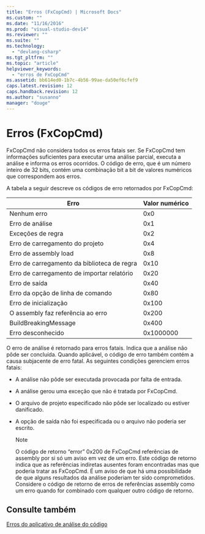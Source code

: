 ```yaml
---
title: "Erros (FxCopCmd) | Microsoft Docs"
ms.custom: ""
ms.date: "11/16/2016"
ms.prod: "visual-studio-dev14"
ms.reviewer: ""
ms.suite: ""
ms.technology: 
  - "devlang-csharp"
ms.tgt_pltfrm: ""
ms.topic: "article"
helpviewer_keywords: 
  - "erros de FxCopCmd"
ms.assetid: bb614ed0-1b7c-4b56-99ae-da50ef6cfef9
caps.latest.revision: 12
caps.handback.revision: 12
ms.author: "susanno"
manager: "douge"
---
```

# Erros (FxCopCmd)
FxCopCmd não considera todos os erros fatais ser.  Se FxCopCmd tem informações suficientes para executar uma análise parcial, executa a análise e informa os erros ocorridos.  O código de erro, que é um número inteiro de 32 bits, contém uma combinação bit a bit de valores numéricos que correspondem aos erros.  
  
 A tabela a seguir descreve os códigos de erro retornados por FxCopCmd:  
  
|Erro|Valor numérico|  
|----------|--------------------|  
|Nenhum erro|0x0|  
|Erro de análise|0x1|  
|Exceções de regra|0x2|  
|Erro de carregamento do projeto|0x4|  
|Erro de assembly load|0x8|  
|Erro de carregamento da biblioteca de regra|0x10|  
|Erro de carregamento de importar relatório|0x20|  
|Erro de saída|0x40|  
|Erro da opção de linha de comando|0x80|  
|Erro de inicialização|0x100|  
|O assembly faz referência ao erro|0x200|  
|BuildBreakingMessage|0x400|  
|Erro desconhecido|0x1000000|  
  
 O erro de análise é retornado para erros fatais.  Indica que a análise não pôde ser concluída.  Quando aplicável, o código de erro também contém a causa subjacente de erro fatal.  As seguintes condições gerenciem erros fatais:  
  
-   A análise não pôde ser executada provocada por falta de entrada.  
  
-   A análise gerou uma exceção que não é tratada por FxCopCmd.  
  
-   O arquivo de projeto especificado não pôde ser localizado ou estiver danificado.  
  
-   A opção de saída não foi especificada ou o arquivo não poderia ser escrito.  
  
    > [!NOTE]
    >  O código de retorno “error” 0x200 de FxCopCmd referências de assembly por si só um aviso em vez de um erro.  Este código de retorno indica que as referências indiretas ausentes foram encontradas mas que poderia tratar as FxCopCmd.  É um aviso de que há uma possibilidade de que alguns resultados da análise poderiam ter sido comprometidos.  Considere o código de retorno de erros de referências assembly como um erro quando for combinado com qualquer outro código de retorno.  
  
## Consulte também  
 [Erros do aplicativo de análise do código](../code-quality/code-analysis-application-errors.md)